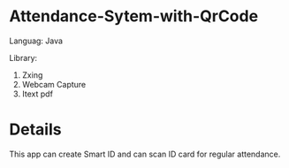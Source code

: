 # Attendance-Sytem-with-QrCode
Languag: Java

Library:
1. Zxing
2. Webcam Capture
3. Itext pdf

# Details
This app can create Smart ID and can scan ID card for regular attendance.
